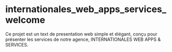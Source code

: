 # internationales_web_apps_services_welcome
Ce projet est un text de presentation web simple et élégant, conçu pour présenter les services de notre agence, INTERNATIONALES WEB APPS &amp; SERVICES.
